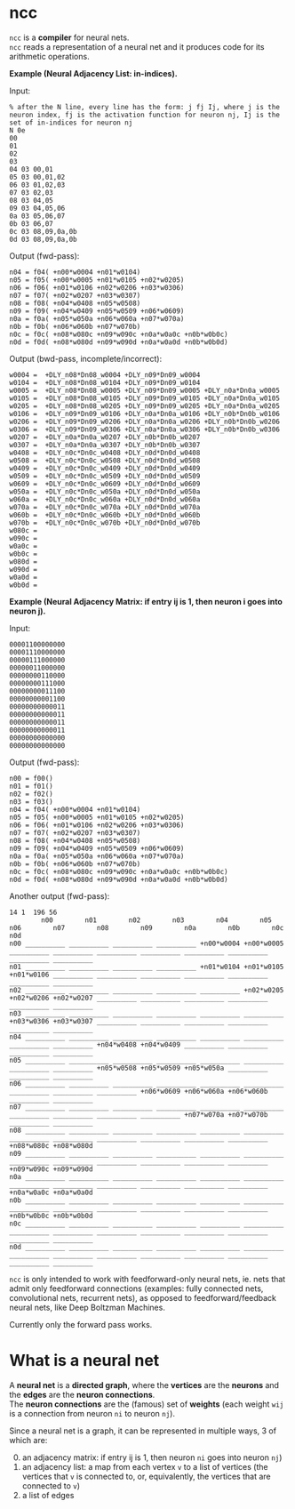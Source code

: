 # ncc

`ncc` is a **compiler** for neural nets.  
`ncc` reads a representation of a neural net and it produces code for its arithmetic operations.  

**Example (Neural Adjacency List: in-indices).**

Input:

```
% after the N line, every line has the form: j fj Ij, where j is the neuron index, fj is the activation function for neuron nj, Ij is the set of in-indices for neuron nj
N 0e
00
01
02
03
04 03 00,01
05 03 00,01,02
06 03 01,02,03
07 03 02,03
08 03 04,05
09 03 04,05,06
0a 03 05,06,07
0b 03 06,07
0c 03 08,09,0a,0b
0d 03 08,09,0a,0b
```

Output (fwd-pass):

```
n04 = f04( +n00*w0004 +n01*w0104)
n05 = f05( +n00*w0005 +n01*w0105 +n02*w0205)
n06 = f06( +n01*w0106 +n02*w0206 +n03*w0306)
n07 = f07( +n02*w0207 +n03*w0307)
n08 = f08( +n04*w0408 +n05*w0508)
n09 = f09( +n04*w0409 +n05*w0509 +n06*w0609)
n0a = f0a( +n05*w050a +n06*w060a +n07*w070a)
n0b = f0b( +n06*w060b +n07*w070b)
n0c = f0c( +n08*w080c +n09*w090c +n0a*w0a0c +n0b*w0b0c)
n0d = f0d( +n08*w080d +n09*w090d +n0a*w0a0d +n0b*w0b0d)
```

Output (bwd-pass, incomplete/incorrect):

```
w0004 =  +DLY_n08*Dn08_w0004 +DLY_n09*Dn09_w0004
w0104 =  +DLY_n08*Dn08_w0104 +DLY_n09*Dn09_w0104
w0005 =  +DLY_n08*Dn08_w0005 +DLY_n09*Dn09_w0005 +DLY_n0a*Dn0a_w0005
w0105 =  +DLY_n08*Dn08_w0105 +DLY_n09*Dn09_w0105 +DLY_n0a*Dn0a_w0105
w0205 =  +DLY_n08*Dn08_w0205 +DLY_n09*Dn09_w0205 +DLY_n0a*Dn0a_w0205
w0106 =  +DLY_n09*Dn09_w0106 +DLY_n0a*Dn0a_w0106 +DLY_n0b*Dn0b_w0106
w0206 =  +DLY_n09*Dn09_w0206 +DLY_n0a*Dn0a_w0206 +DLY_n0b*Dn0b_w0206
w0306 =  +DLY_n09*Dn09_w0306 +DLY_n0a*Dn0a_w0306 +DLY_n0b*Dn0b_w0306
w0207 =  +DLY_n0a*Dn0a_w0207 +DLY_n0b*Dn0b_w0207
w0307 =  +DLY_n0a*Dn0a_w0307 +DLY_n0b*Dn0b_w0307
w0408 =  +DLY_n0c*Dn0c_w0408 +DLY_n0d*Dn0d_w0408
w0508 =  +DLY_n0c*Dn0c_w0508 +DLY_n0d*Dn0d_w0508
w0409 =  +DLY_n0c*Dn0c_w0409 +DLY_n0d*Dn0d_w0409
w0509 =  +DLY_n0c*Dn0c_w0509 +DLY_n0d*Dn0d_w0509
w0609 =  +DLY_n0c*Dn0c_w0609 +DLY_n0d*Dn0d_w0609
w050a =  +DLY_n0c*Dn0c_w050a +DLY_n0d*Dn0d_w050a
w060a =  +DLY_n0c*Dn0c_w060a +DLY_n0d*Dn0d_w060a
w070a =  +DLY_n0c*Dn0c_w070a +DLY_n0d*Dn0d_w070a
w060b =  +DLY_n0c*Dn0c_w060b +DLY_n0d*Dn0d_w060b
w070b =  +DLY_n0c*Dn0c_w070b +DLY_n0d*Dn0d_w070b
w080c = 
w090c = 
w0a0c = 
w0b0c = 
w080d = 
w090d = 
w0a0d = 
w0b0d = 
```

**Example (Neural Adjacency Matrix: if entry ij is 1, then neuron i goes into neuron j).**

Input:

```
00001100000000
00001110000000
00000111000000
00000011000000
00000000110000
00000000111000
00000000011100
00000000001100
00000000000011
00000000000011
00000000000011
00000000000011
00000000000000
00000000000000
```

Output (fwd-pass):

```
n00 = f00()
n01 = f01()
n02 = f02()
n03 = f03()
n04 = f04( +n00*w0004 +n01*w0104)
n05 = f05( +n00*w0005 +n01*w0105 +n02*w0205)
n06 = f06( +n01*w0106 +n02*w0206 +n03*w0306)
n07 = f07( +n02*w0207 +n03*w0307)
n08 = f08( +n04*w0408 +n05*w0508)
n09 = f09( +n04*w0409 +n05*w0509 +n06*w0609)
n0a = f0a( +n05*w050a +n06*w060a +n07*w070a)
n0b = f0b( +n06*w060b +n07*w070b)
n0c = f0c( +n08*w080c +n09*w090c +n0a*w0a0c +n0b*w0b0c)
n0d = f0d( +n08*w080d +n09*w090d +n0a*w0a0d +n0b*w0b0d)
```

Another output (fwd-pass):

```
14 1  196 56
        n00        n01        n02        n03        n04        n05        n06        n07        n08        n09        n0a        n0b        n0c        n0d
n00 __________ __________ __________ __________ +n00*w0004 +n00*w0005 __________ __________ __________ __________ __________ __________ __________ __________
n01 __________ __________ __________ __________ +n01*w0104 +n01*w0105 +n01*w0106 __________ __________ __________ __________ __________ __________ __________
n02 __________ __________ __________ __________ __________ +n02*w0205 +n02*w0206 +n02*w0207 __________ __________ __________ __________ __________ __________
n03 __________ __________ __________ __________ __________ __________ +n03*w0306 +n03*w0307 __________ __________ __________ __________ __________ __________
n04 __________ __________ __________ __________ __________ __________ __________ __________ +n04*w0408 +n04*w0409 __________ __________ __________ __________
n05 __________ __________ __________ __________ __________ __________ __________ __________ +n05*w0508 +n05*w0509 +n05*w050a __________ __________ __________
n06 __________ __________ __________ __________ __________ __________ __________ __________ __________ +n06*w0609 +n06*w060a +n06*w060b __________ __________
n07 __________ __________ __________ __________ __________ __________ __________ __________ __________ __________ +n07*w070a +n07*w070b __________ __________
n08 __________ __________ __________ __________ __________ __________ __________ __________ __________ __________ __________ __________ +n08*w080c +n08*w080d
n09 __________ __________ __________ __________ __________ __________ __________ __________ __________ __________ __________ __________ +n09*w090c +n09*w090d
n0a __________ __________ __________ __________ __________ __________ __________ __________ __________ __________ __________ __________ +n0a*w0a0c +n0a*w0a0d
n0b __________ __________ __________ __________ __________ __________ __________ __________ __________ __________ __________ __________ +n0b*w0b0c +n0b*w0b0d
n0c __________ __________ __________ __________ __________ __________ __________ __________ __________ __________ __________ __________ __________ __________
n0d __________ __________ __________ __________ __________ __________ __________ __________ __________ __________ __________ __________ __________ __________
```


`ncc` is only intended to work with feedforward-only neural nets, ie. nets that admit only feedforward connections (examples: fully connected nets, convolutional nets, recurrent nets), as opposed to feedforward/feedback neural nets, like Deep Boltzman Machines.

Currently only the forward pass works.

# What is a neural net

A **neural net** is a **directed graph**, where the **vertices** are the **neurons** and the **edges** are the **neuron connections**.  
The **neuron connections** are the (famous) set of **weights** (each weight `wij` is a connection from neuron `ni` to neuron `nj`).  

Since a neural net is a graph, it can be represented in multiple ways, 3 of which are:

0. an adjacency matrix: if entry ij is 1, then neuron `ni` goes into neuron `nj`)
1. an adjacency list: a map from each vertex `v` to a list of vertices (the vertices that `v` is connected to, or, equivalently, the vertices that are connected to `v`)
2. a list of edges
